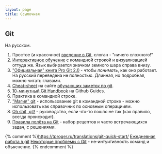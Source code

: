 ```yaml
---
layout: page
title: Ссылочная
---
```


## Git

На русском.

1. Простое (и красочное) [введение в Git](http://rogerdudler.github.io/git-guide/index.ru.html), слоган - "ничего сложного!"
2. [Интерактивное обучение](https://learngitbranching.js.org/)  с командной строкой и визуализацией оттуда же.
Язык выбирается значком земного шара справа внизу.
3. ["Официальная" книга Pro Git 2.0](https://git-scm.com/book/ru/v2) - чтобы _понимать_, как оно работает. На русский переведена не полностью. Длинная, но подробная, можно читать главами.
4. [Cheat-sheet](https://github.github.com/training-kit/downloads/ru/github-git-cheat-sheet/) на сайте [обучающих заметок по git](http://try.github.io/).
5. [10-минутный Git Handbook](https://guides.github.com/introduction/git-handbook/) на Github Guides.
6. Практика в командной строке.
7. ["Магия" git](https://habr.com/ru/post/60347/) - использование git в командной строке - можно использовать как справочник по основным операцииям.
8. [Oh shit, git!](http://ohshitgit.com/) - руководство, если что-то пошло не так (как правило, всегда происходит).
9. [Правила полёта на Git](https://github.com/k88hudson/git-flight-rules/blob/master/README_ru.md) - набор рецептов и часто встречающихся задач, с решениями.


{% comment %}https://tproger.ru/translations/git-quick-start/
[Ежедневная работа в git](https://habr.com/ru/post/174467/)
[Некоторые проблемы с Git](https://redfin.engineering/two-commits-that-wrecked-the-user-experience-of-git-f0075b77eab1) - не-интуитивность команд и объяснение.
{% endcomment %}

<!-- ### Github -->
